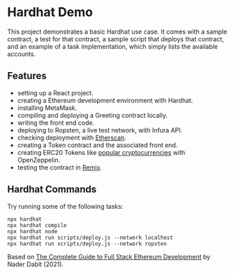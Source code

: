 # Hardhat Demo

This project demonstrates a basic Hardhat use case. It comes with a sample contract, a test for that contract, a sample script that deploys that contract, and an example of a task implementation, which simply lists the available accounts.

## Features

- setting up a React project.
- creating a Ethereum development environment with Hardhat.
- installing MetaMask.
- compiling and deploying a Greeting contract locally.
- writing the front end code.
- deploying to Ropsten, a live test network, with Infura API.
- checking deployment with [Etherscan](https://ropsten.etherscan.io/).
- creating a Token contract and the associated front end.
- creating ERC20 Tokens like [popular cryptocurrencies](https://www.finder.com/erc20-tokens) with OpenZeppelin.
- testing the contract in [Remix](https://remix.ethereum.org/).

## Hardhat Commands

Try running some of the following tasks:

```shell
npx hardhat
npx hardhat compile
npx hardhat node
npx hardhat run scripts/deploy.js --network localhost
npx hardhat run scripts/deploy.js --network ropsten
```

Based on [The Complete Guide to Full Stack Ethereum Development](https://www.youtube.com/watch?v=a0osIaAOFSE) by Nader Dabit (2021).
